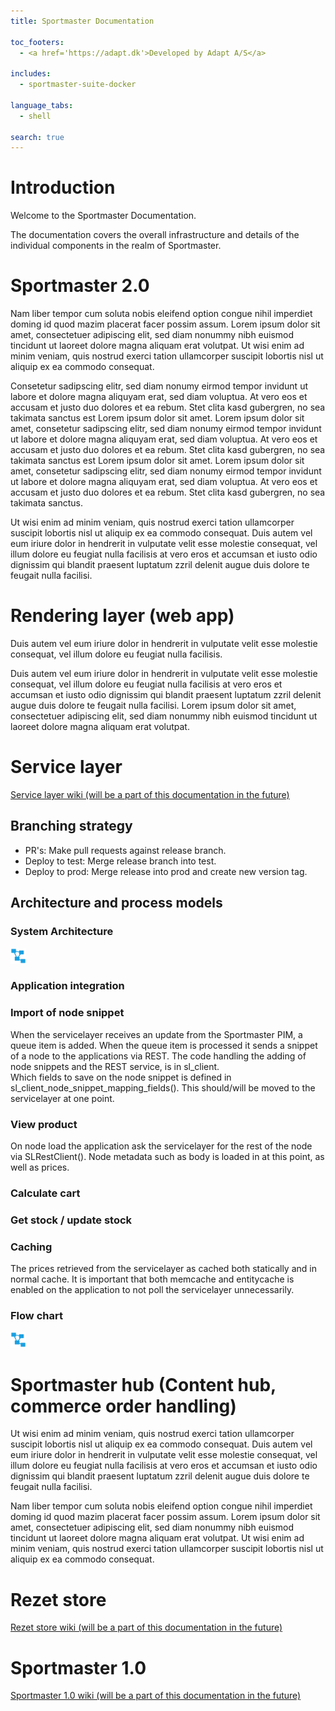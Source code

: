 ```yaml
---
title: Sportmaster Documentation

toc_footers:
  - <a href='https://adapt.dk'>Developed by Adapt A/S</a>

includes:
  - sportmaster-suite-docker

language_tabs:
  - shell

search: true
---
```


# Introduction

Welcome to the Sportmaster Documentation.

The documentation covers the overall infrastructure and details of the individual components in the realm of Sportmaster.

# Sportmaster 2.0
Nam liber tempor cum soluta nobis eleifend option congue nihil imperdiet doming id quod mazim placerat facer possim assum. Lorem ipsum dolor sit amet, consectetuer adipiscing elit, sed diam nonummy nibh euismod tincidunt ut laoreet dolore magna aliquam erat volutpat. Ut wisi enim ad minim veniam, quis nostrud exerci tation ullamcorper suscipit lobortis nisl ut aliquip ex ea commodo consequat.

Consetetur sadipscing elitr, sed diam nonumy eirmod tempor invidunt ut labore et dolore magna aliquyam erat, sed diam voluptua. At vero eos et accusam et justo duo dolores et ea rebum. Stet clita kasd gubergren, no sea takimata sanctus est Lorem ipsum dolor sit amet. Lorem ipsum dolor sit amet, consetetur sadipscing elitr, sed diam nonumy eirmod tempor invidunt ut labore et dolore magna aliquyam erat, sed diam voluptua. At vero eos et accusam et justo duo dolores et ea rebum. Stet clita kasd gubergren, no sea takimata sanctus est Lorem ipsum dolor sit amet. Lorem ipsum dolor sit amet, consetetur sadipscing elitr, sed diam nonumy eirmod tempor invidunt ut labore et dolore magna aliquyam erat, sed diam voluptua. At vero eos et accusam et justo duo dolores et ea rebum. Stet clita kasd gubergren, no sea takimata sanctus.

Ut wisi enim ad minim veniam, quis nostrud exerci tation ullamcorper suscipit lobortis nisl ut aliquip ex ea commodo consequat. Duis autem vel eum iriure dolor in hendrerit in vulputate velit esse molestie consequat, vel illum dolore eu feugiat nulla facilisis at vero eros et accumsan et iusto odio dignissim qui blandit praesent luptatum zzril delenit augue duis dolore te feugait nulla facilisi.

# Rendering layer (web app)
Duis autem vel eum iriure dolor in hendrerit in vulputate velit esse molestie consequat, vel illum dolore eu feugiat nulla facilisis.

Duis autem vel eum iriure dolor in hendrerit in vulputate velit esse molestie consequat, vel illum dolore eu feugiat nulla facilisis at vero eros et accumsan et iusto odio dignissim qui blandit praesent luptatum zzril delenit augue duis dolore te feugait nulla facilisi. Lorem ipsum dolor sit amet, consectetuer adipiscing elit, sed diam nonummy nibh euismod tincidunt ut laoreet dolore magna aliquam erat volutpat.

# Service layer
[Service layer wiki (will be a part of this documentation in the future)](https://github.com/adaptdk/sportmaster_service/wiki)

## Branching strategy
+ PR's: Make pull requests against release branch.
+ Deploy to test: Merge release branch into test.
+ Deploy to prod: Merge release into prod and create new version tag.

## Architecture and process models

### System Architecture
[<img src="images/diagram-icon.jpg" width="25" height="25" />](https://github.com/adaptdk/sportmaster_service/wiki/images/SM-servicelayer.png)

### Application integration
### Import of node snippet
When the servicelayer receives an update from the Sportmaster PIM, a queue item is added. When the queue item is processed it sends a snippet of a node to the applications via REST. The code handling the adding of node snippets and the REST service, is in sl_client.  
Which fields to save on the node snippet is defined in sl_client_node_snippet_mapping_fields(). This should/will be moved to the servicelayer at one point.

### View product
On node load the application ask the servicelayer for the rest of the node via SLRestClient(). Node metadata such as body is loaded in at this point, as well as prices.

###  Calculate cart

### Get stock / update stock

### Caching
The prices retrieved from the servicelayer as cached both statically and in normal cache. It is important that both memcache and entitycache is enabled on the application to not poll the servicelayer unnecessarily.

### Flow chart
[<img src="images/diagram-icon.jpg" width="25" height="25" />](https://github.com/adaptdk/sportmaster_service/wiki/images/application_flow.png)

# Sportmaster hub (Content hub, commerce order handling)
Ut wisi enim ad minim veniam, quis nostrud exerci tation ullamcorper suscipit lobortis nisl ut aliquip ex ea commodo consequat. Duis autem vel eum iriure dolor in hendrerit in vulputate velit esse molestie consequat, vel illum dolore eu feugiat nulla facilisis at vero eros et accumsan et iusto odio dignissim qui blandit praesent luptatum zzril delenit augue duis dolore te feugait nulla facilisi.

Nam liber tempor cum soluta nobis eleifend option congue nihil imperdiet doming id quod mazim placerat facer possim assum. Lorem ipsum dolor sit amet, consectetuer adipiscing elit, sed diam nonummy nibh euismod tincidunt ut laoreet dolore magna aliquam erat volutpat. Ut wisi enim ad minim veniam, quis nostrud exerci tation ullamcorper suscipit lobortis nisl ut aliquip ex ea commodo consequat.

# Rezet store
[Rezet store wiki (will be a part of this documentation in the future)](https://github.com/adaptdk/rezet-profile/wiki)

# Sportmaster 1.0
[Sportmaster 1.0 wiki (will be a part of this documentation in the future)](https://github.com/adaptdk/sportmaster/wiki)

